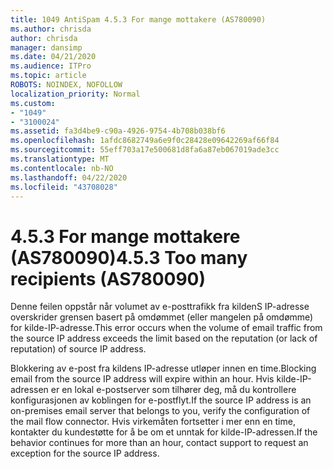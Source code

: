 ```yaml
---
title: 1049 AntiSpam 4.5.3 For mange mottakere (AS780090)
ms.author: chrisda
author: chrisda
manager: dansimp
ms.date: 04/21/2020
ms.audience: ITPro
ms.topic: article
ROBOTS: NOINDEX, NOFOLLOW
localization_priority: Normal
ms.custom:
- "1049"
- "3100024"
ms.assetid: fa3d4be9-c90a-4926-9754-4b708b038bf6
ms.openlocfilehash: 1afdc8682749a6e9f0c28428e09642269af66f84
ms.sourcegitcommit: 55eff703a17e500681d8fa6a87eb067019ade3cc
ms.translationtype: MT
ms.contentlocale: nb-NO
ms.lasthandoff: 04/22/2020
ms.locfileid: "43708028"
---
```

# <a name="453-too-many-recipients-as780090"></a><span data-ttu-id="a5fc0-102">4.5.3 For mange mottakere (AS780090)</span><span class="sxs-lookup"><span data-stu-id="a5fc0-102">4.5.3 Too many recipients (AS780090)</span></span>

<span data-ttu-id="a5fc0-103">Denne feilen oppstår når volumet av e-posttrafikk fra kildenS IP-adresse overskrider grensen basert på omdømmet (eller mangelen på omdømme) for kilde-IP-adresse.</span><span class="sxs-lookup"><span data-stu-id="a5fc0-103">This error occurs when the volume of email traffic from the source IP address exceeds the limit based on the reputation (or lack of reputation) of source IP address.</span></span>

<span data-ttu-id="a5fc0-104">Blokkering av e-post fra kildens IP-adresse utløper innen en time.</span><span class="sxs-lookup"><span data-stu-id="a5fc0-104">Blocking email from the source IP address will expire within an hour.</span></span> <span data-ttu-id="a5fc0-105">Hvis kilde-IP-adressen er en lokal e-postserver som tilhører deg, må du kontrollere konfigurasjonen av koblingen for e-postflyt.</span><span class="sxs-lookup"><span data-stu-id="a5fc0-105">If the source IP address is an on-premises email server that belongs to you, verify the configuration of the mail flow connector.</span></span> <span data-ttu-id="a5fc0-106">Hvis virkemåten fortsetter i mer enn en time, kontakter du kundestøtte for å be om et unntak for kilde-IP-adressen.</span><span class="sxs-lookup"><span data-stu-id="a5fc0-106">If the behavior continues for more than an hour, contact support to request an exception for the source IP address.</span></span>

